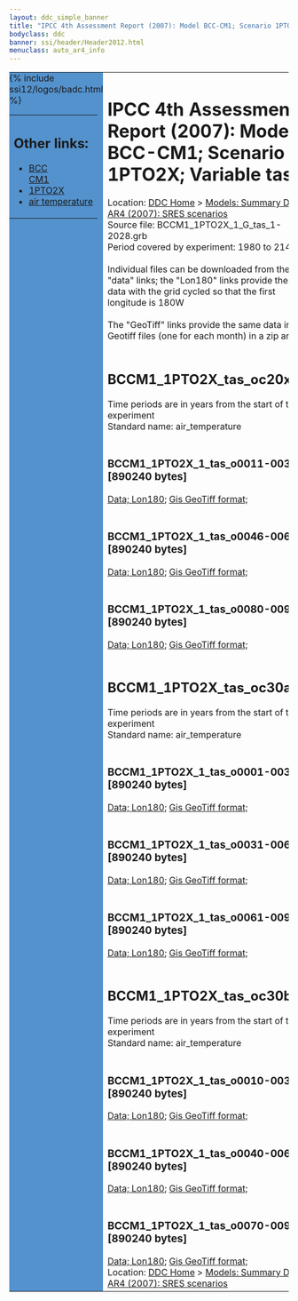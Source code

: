 ```yaml
---
layout: ddc_simple_banner
title: "IPCC 4th Assessment Report (2007): Model BCC-CM1; Scenario 1PTO2X; Variable tas"
bodyclass: ddc
banner: ssi/header/Header2012.html
menuclass: auto_ar4_info
---
```



<table width="100%" border="0" cellspacing="0" cellpadding="0" style="border-collapse: collapse;">
<tr style="margin:0;padding:0;border:0;">
<td style="margin:0;padding:0;border:0;height:1pt;width:150pt;background:#5492CD;" valign="top" >

<div id="lh-col2" class="auto_ar4_info">
<table class="menumain" bgcolor="#5492CD" cellspacing="0" width="100%" border="0">
<tr><td>
<h2> Other links:</h2>
<ul>
<li><a href="/auto/ar4/model-BCC-CM1.html">BCC<br/>CM1</a></li>
<li><a href="/auto/ar4/scenario-1PTO2X.html">1PTO2X</a></li>
<li><a href="/auto/ar4/var-air_temperature.html">air temperature</a></li>
</ul>
</td></tr>
{% include ssi12/logos/badc.html %}
</table>
</div>
</td>
<td><h1>IPCC 4th Assessment Report (2007): Model BCC-CM1; Scenario 1PTO2X; Variable tas</h1>

<!-- Breadcrumb1 -->
<div id="breadcrumb1" align="left">
Location: <a href="/index.html">DDC Home</a> > <a href="/sim/gcm_clim/">Models: Summary Data</a>
> <a href="/sim/gcm_clim/SRES_AR4/index.html">AR4 (2007): SRES scenarios</a>
</div>
<!-- End of Breadcrumb1 -->Source file: BCCM1_1PTO2X_1_G_tas_1-2028.grb
<br/>
Period covered by experiment: 1980 to 2148<br/>
<br/>Individual files can be downloaded from the "data" links; the "Lon180" links provide the same data
         with the grid cycled so that the first longitude is 180W<br/>
<br/>The "GeoTiff" links provide the same data in 12 Geotiff files (one for each month)
          in a zip archive<br/>
<br/><h2>BCCM1_1PTO2X_tas_oc20x.tar</h2>
Time periods are in years from the start of the experiment<br/>
Standard name: air_temperature<br>
<br/><h3>BCCM1_1PTO2X_1_tas_o0011-0030.nc [890240 bytes]</h3>
<a href="http://apps.ipcc-data.org/cgi-bin/downl/ar4_nc/tas/BCCM1_1PTO2X_1_tas_o0011-0030.nc">Data; </a><a href="http://apps.ipcc-data.org/cgi-bin/downl/ar4_nc/tas/BCCM1_1PTO2X_1_tas_o0011-0030.cyto180.nc"> Lon180</a>; <a href="/cgi-bin/downl/ar4_tif/tas/BCCM1_1PTO2X_1_tas_o0011-0030.zip">Gis GeoTiff format; </a><br/>
<br/><h3>BCCM1_1PTO2X_1_tas_o0046-0065.nc [890240 bytes]</h3>
<a href="http://apps.ipcc-data.org/cgi-bin/downl/ar4_nc/tas/BCCM1_1PTO2X_1_tas_o0046-0065.nc">Data; </a><a href="http://apps.ipcc-data.org/cgi-bin/downl/ar4_nc/tas/BCCM1_1PTO2X_1_tas_o0046-0065.cyto180.nc"> Lon180</a>; <a href="/cgi-bin/downl/ar4_tif/tas/BCCM1_1PTO2X_1_tas_o0046-0065.zip">Gis GeoTiff format; </a><br/>
<br/><h3>BCCM1_1PTO2X_1_tas_o0080-0099.nc [890240 bytes]</h3>
<a href="http://apps.ipcc-data.org/cgi-bin/downl/ar4_nc/tas/BCCM1_1PTO2X_1_tas_o0080-0099.nc">Data; </a><a href="http://apps.ipcc-data.org/cgi-bin/downl/ar4_nc/tas/BCCM1_1PTO2X_1_tas_o0080-0099.cyto180.nc"> Lon180</a>; <a href="/cgi-bin/downl/ar4_tif/tas/BCCM1_1PTO2X_1_tas_o0080-0099.zip">Gis GeoTiff format; </a><br/>
<br/><h2>BCCM1_1PTO2X_tas_oc30a.tar</h2>
Time periods are in years from the start of the experiment<br/>
Standard name: air_temperature<br>
<br/><h3>BCCM1_1PTO2X_1_tas_o0001-0030.nc [890240 bytes]</h3>
<a href="http://apps.ipcc-data.org/cgi-bin/downl/ar4_nc/tas/BCCM1_1PTO2X_1_tas_o0001-0030.nc">Data; </a><a href="http://apps.ipcc-data.org/cgi-bin/downl/ar4_nc/tas/BCCM1_1PTO2X_1_tas_o0001-0030.cyto180.nc"> Lon180</a>; <a href="/cgi-bin/downl/ar4_tif/tas/BCCM1_1PTO2X_1_tas_o0001-0030.zip">Gis GeoTiff format; </a><br/>
<br/><h3>BCCM1_1PTO2X_1_tas_o0031-0060.nc [890240 bytes]</h3>
<a href="http://apps.ipcc-data.org/cgi-bin/downl/ar4_nc/tas/BCCM1_1PTO2X_1_tas_o0031-0060.nc">Data; </a><a href="http://apps.ipcc-data.org/cgi-bin/downl/ar4_nc/tas/BCCM1_1PTO2X_1_tas_o0031-0060.cyto180.nc"> Lon180</a>; <a href="/cgi-bin/downl/ar4_tif/tas/BCCM1_1PTO2X_1_tas_o0031-0060.zip">Gis GeoTiff format; </a><br/>
<br/><h3>BCCM1_1PTO2X_1_tas_o0061-0090.nc [890240 bytes]</h3>
<a href="http://apps.ipcc-data.org/cgi-bin/downl/ar4_nc/tas/BCCM1_1PTO2X_1_tas_o0061-0090.nc">Data; </a><a href="http://apps.ipcc-data.org/cgi-bin/downl/ar4_nc/tas/BCCM1_1PTO2X_1_tas_o0061-0090.cyto180.nc"> Lon180</a>; <a href="/cgi-bin/downl/ar4_tif/tas/BCCM1_1PTO2X_1_tas_o0061-0090.zip">Gis GeoTiff format; </a><br/>
<br/><h2>BCCM1_1PTO2X_tas_oc30b.tar</h2>
Time periods are in years from the start of the experiment<br/>
Standard name: air_temperature<br>
<br/><h3>BCCM1_1PTO2X_1_tas_o0010-0039.nc [890240 bytes]</h3>
<a href="http://apps.ipcc-data.org/cgi-bin/downl/ar4_nc/tas/BCCM1_1PTO2X_1_tas_o0010-0039.nc">Data; </a><a href="http://apps.ipcc-data.org/cgi-bin/downl/ar4_nc/tas/BCCM1_1PTO2X_1_tas_o0010-0039.cyto180.nc"> Lon180</a>; <a href="/cgi-bin/downl/ar4_tif/tas/BCCM1_1PTO2X_1_tas_o0010-0039.zip">Gis GeoTiff format; </a><br/>
<br/><h3>BCCM1_1PTO2X_1_tas_o0040-0069.nc [890240 bytes]</h3>
<a href="http://apps.ipcc-data.org/cgi-bin/downl/ar4_nc/tas/BCCM1_1PTO2X_1_tas_o0040-0069.nc">Data; </a><a href="http://apps.ipcc-data.org/cgi-bin/downl/ar4_nc/tas/BCCM1_1PTO2X_1_tas_o0040-0069.cyto180.nc"> Lon180</a>; <a href="/cgi-bin/downl/ar4_tif/tas/BCCM1_1PTO2X_1_tas_o0040-0069.zip">Gis GeoTiff format; </a><br/>
<br/><h3>BCCM1_1PTO2X_1_tas_o0070-0099.nc [890240 bytes]</h3>
<a href="http://apps.ipcc-data.org/cgi-bin/downl/ar4_nc/tas/BCCM1_1PTO2X_1_tas_o0070-0099.nc">Data; </a><a href="http://apps.ipcc-data.org/cgi-bin/downl/ar4_nc/tas/BCCM1_1PTO2X_1_tas_o0070-0099.cyto180.nc"> Lon180</a>; <a href="/cgi-bin/downl/ar4_tif/tas/BCCM1_1PTO2X_1_tas_o0070-0099.zip">Gis GeoTiff format; </a><br/>
<!-- Breadcrumb2 -->
<div id="breadcrumb2" align="left">
Location: <a href="/index.html">DDC Home</a> > <a href="/sim/gcm_clim/">Models: Summary Data</a>
> <a href="/sim/gcm_clim/SRES_AR4/index.html">AR4 (2007): SRES scenarios</a>
</div>
<!-- End of Breadcrumb2 --></td></tr></table>
